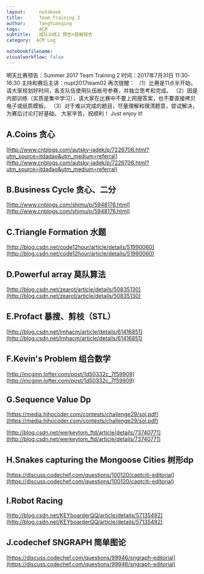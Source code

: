 ```yaml
---
layout:     notebook
title:      Team Training 2
author:     TangYuanqing
tags: 		ACM
subtitle:   组队训练2 预告+题解报告
category:  ACM Log

notebookfilename:
visualworkflow: false
---
```


明天比赛预告：Summer 2017 Team Training 2
时间：2017年7月31日 11:30-16:30
主持和赛后主讲：nupt2017team02
再次提醒：
（1）比赛是11点半开始，请大家规划好时间，各支队伍使用队伍帐号参赛，并独立思考和完成。
（2）因是内部训练（实质是集中学习），请大家在比赛中不要上网搜答案，也不要直接拷贝电子或纸质模板。
（3）对于难以完成的题目，尽量理解和理清题意，尝试解决，为赛后讨论打好基础。
大家辛苦，祝顺利！
Just enjoy it!


## A.Coins 贪心
[http://www.cnblogs.com/autsky-jadek/p/7226706.html?utm_source=itdadao&utm_medium=referral](http://www.cnblogs.com/autsky-jadek/p/7226706.html?utm_source=itdadao&utm_medium=referral)


## B.Business Cycle 贪心、二分
[http://www.cnblogs.com/shimu/p/5948176.html](http://www.cnblogs.com/shimu/p/5948176.html)


## C.Triangle Formation 水题
[http://blog.csdn.net/code12hour/article/details/51990060](http://blog.csdn.net/code12hour/article/details/51990060)


## D.Powerful array 莫队算法
[http://blog.csdn.net/zearot/article/details/50835130](http://blog.csdn.net/zearot/article/details/50835130)



## E.Profact 暴搜、剪枝（STL）
[http://blog.csdn.net/lmhacm/article/details/61416851](http://blog.csdn.net/lmhacm/article/details/61416851)


## F.Kevin's Problem 组合数学
[http://mcginn.lofter.com/post/1d50332c_7f59909](http://mcginn.lofter.com/post/1d50332c_7f59909)


## G.Sequence Value Dp
[https://media.hihocoder.com/contests/challenge29/sol.pdf](https://media.hihocoder.com/contests/challenge29/sol.pdf)

[http://blog.csdn.net/werkeytom_ftd/article/details/73740771](http://blog.csdn.net/werkeytom_ftd/article/details/73740771)



## H.Snakes capturing the Mongoose Cities 树形dp
[https://discuss.codechef.com/questions/100120/captciti-editorial](https://discuss.codechef.com/questions/100120/captciti-editorial)


## I.Robot Racing
[http://blog.csdn.net/KEYboarderQQ/article/details/57135492](http://blog.csdn.net/KEYboarderQQ/article/details/57135492)



## J.codechef SNGRAPH 简单图论
[https://discuss.codechef.com/questions/99946/sngraph-editorial](https://discuss.codechef.com/questions/99946/sngraph-editorial)
